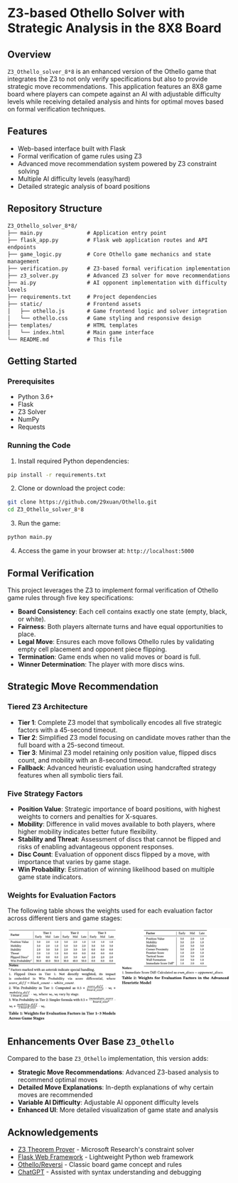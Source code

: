 # Z3-based Othello Solver with Strategic Analysis in the 8X8 Board

## Overview

`Z3_Othello_solver_8*8` is an enhanced version of the Othello game that integrates the Z3 to not only verify specifications but also to provide strategic move recommendations. This application features an 8X8 game board where players can compete against an AI with adjustable difficulty levels while receiving detailed analysis and hints for optimal moves based on formal verification techniques.

## Features

- Web-based interface built with Flask
- Formal verification of game rules using Z3 
- Advanced move recommendation system powered by Z3 constraint solving
- Multiple AI difficulty levels (easy/hard)
- Detailed strategic analysis of board positions

## Repository Structure

```
Z3_Othello_solver_8*8/
├── main.py              # Application entry point
├── flask_app.py         # Flask web application routes and API endpoints
├── game_logic.py        # Core Othello game mechanics and state management
├── verification.py      # Z3-based formal verification implementation
├── z3_solver.py         # Advanced Z3 solver for move recommendations
├── ai.py                # AI opponent implementation with difficulty levels
├── requirements.txt     # Project dependencies
├── static/              # Frontend assets
│   ├── othello.js       # Game frontend logic and solver integration
│   └── othello.css      # Game styling and responsive design
├── templates/           # HTML templates
│   └── index.html       # Main game interface
└── README.md            # This file
```

## Getting Started

### Prerequisites

- Python 3.6+
- Flask
- Z3 Solver
- NumPy
- Requests

### Running the Code

1. Install required Python dependencies:

```bash
pip install -r requirements.txt
```

2. Clone or download the project code:

```bash
git clone https://github.com/29xuan/Othello.git
cd Z3_Othello_solver_8*8
```

3. Run the game:

```bash
python main.py
```

4. Access the game in your browser at: `http://localhost:5000`

## Formal Verification

This project leverages the Z3 to implement formal verification of Othello game rules through five key specifications:

- **Board Consistency**: Each cell contains exactly one state (empty, black, or white).
- **Fairness**: Both players alternate turns and have equal opportunities to place.
- **Legal Move**: Ensures each move follows Othello rules by validating empty cell placement and opponent piece flipping.
- **Termination**: Game ends when no valid moves or board is full.
- **Winner Determination**: The player with more discs wins.

## Strategic Move Recommendation

### Tiered Z3 Architecture

- **Tier 1**: Complete Z3 model that symbolically encodes all five strategic factors with a 45-second timeout.
- **Tier 2**: Simplified Z3 model focusing on candidate moves rather than the full board with a 25-second timeout.
- **Tier 3**: Minimal Z3 model retaining only position value, flipped discs count, and mobility with an 8-second timeout.
- **Fallback**: Advanced heuristic evaluation using handcrafted strategy features when all symbolic tiers fail.

### Five Strategy Factors

- **Position Value**: Strategic importance of board positions, with highest weights to corners and penalties for X-squares.
- **Mobility**: Difference in valid moves available to both players, where higher mobility indicates better future flexibility.
- **Stability and Threat**: Assessment of discs that cannot be flipped and risks of enabling advantageous opponent responses.
- **Disc Count**: Evaluation of opponent discs flipped by a move, with importance that varies by game stage.
- **Win Probability**: Estimation of winning likelihood based on multiple game state indicators.

### Weights for Evaluation Factors

The following table shows the weights used for each evaluation factor across different tiers and game stages:

![weights_2](README/weights_2.png)

## Enhancements Over Base `Z3_Othello`

Compared to the base `Z3_Othello` implementation, this version adds:

- **Strategic Move Recommendations**: Advanced Z3-based analysis to recommend optimal moves
- **Detailed Move Explanations**: In-depth explanations of why certain moves are recommended
- **Variable AI Difficulty**: Adjustable AI opponent difficulty levels
- **Enhanced UI**: More detailed visualization of game state and analysis

## Acknowledgements

- [Z3 Theorem Prover](https://github.com/Z3Prover/z3) - Microsoft Research's constraint solver
- [Flask Web Framework](https://flask.palletsprojects.com/) - Lightweight Python web framework
- [Othello/Reversi](https://en.wikipedia.org/wiki/Reversi) - Classic board game concept and rules
- [ChatGPT](https://chat.openai.com) - Assisted with syntax understanding and debugging